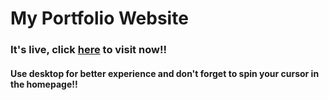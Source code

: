 # My Portfolio Website

### It's live, click [here](https://ghostiu.pythonanywhere.com/) to visit now!!
#### Use desktop for better experience and don't forget to spin your cursor in the homepage!!
